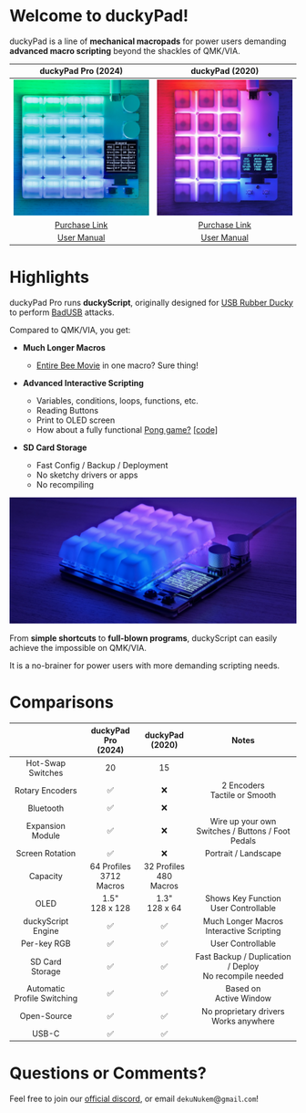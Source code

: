 # Welcome to duckyPad!

duckyPad is a line of **mechanical macropads** for power users demanding **advanced macro scripting** beyond the shackles of QMK/VIA.

|duckyPad Pro (2024)|duckyPad (2020)|
|:--:|:--:|
|![alt](../resources/photos/sq.jpeg)|![alt](../resources/photos/og.jpeg)|
|[Purchase Link](https://www.kickstarter.com/projects/dekunukem/duckypad-pro-advanced-macro-scripting-beyond-qmk-via)|[Purchase Link](https://www.tindie.com/products/21984/)|
|[User Manual](https://github.com/dekuNukem/duckyPad-Pro/blob/master/doc/getting_started.md)|[User Manual](https://github.com/dekuNukem/duckyPad/blob/master/getting_started.md)|

# Highlights

duckyPad Pro runs **duckyScript**, originally designed for  [USB Rubber Ducky](https://shop.hak5.org/products/usb-rubber-ducky-deluxe) to perform [BadUSB]() attacks.

Compared to QMK/VIA, you get:

* **Much Longer Macros**
	* [Entire Bee Movie](../resources/beemovie.txt) in one macro? Sure thing!

* **Advanced Interactive Scripting**
	* Variables, conditions, loops, functions, etc.
	* Reading Buttons
	* Print to OLED screen
	* How about a fully functional [Pong game?](../resources/photos/pong.gif) [[code]](../resources/pong.txt)

* **SD Card Storage**
	* Fast Config / Backup / Deployment
	* No sketchy drivers or apps
	* No recompiling

![alt](../resources/photos/quarter.jpeg)

From **simple shortcuts** to **full-blown programs**, duckyScript can easily achieve the impossible on QMK/VIA.

It is a no-brainer for power users with more demanding scripting needs.

# Comparisons

||duckyPad Pro<br>(2024)|duckyPad<br>(2020)|Notes|
|:--:|:--:|:--:|:--:|
|Hot-Swap Switches|20|15||
|Rotary Encoders|✅|❌|2 Encoders<br>Tactile or Smooth|
|Bluetooth|✅|❌||
|Expansion Module|✅|❌|Wire up your own<br>Switches / Buttons / Foot Pedals|
|Screen Rotation|✅|❌|Portrait / Landscape|
|Capacity|64 Profiles<br>3712 Macros|32 Profiles<br>480 Macros||
|OLED|1.5"<br>128 x 128|1.3"<br>128 x 64|Shows Key Function<br>User Controllable|
|duckyScript<br>Engine|✅|✅|Much Longer Macros<br>Interactive Scripting|
|Per-key RGB|✅|✅|User Controllable|
|SD Card<br>Storage|✅|✅|Fast Backup / Duplication / Deploy<br>No recompile needed|
|Automatic<br>Profile Switching|✅|✅|Based on<br>Active Window|
|Open-Source|✅|✅|No proprietary drivers<br>Works anywhere|
|USB-C|✅|✅||

# Questions or Comments?

Feel free to join our [official discord](https://discord.gg/4sJCBx5), or email `dekuNukem`@`gmail`.`com`!
